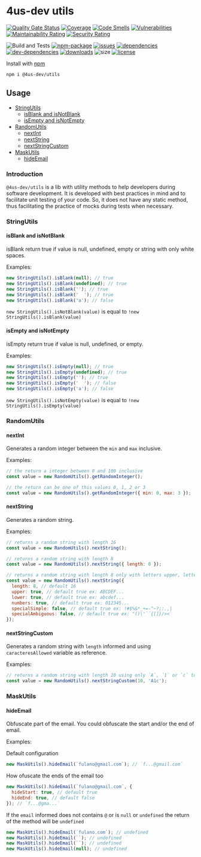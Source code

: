 # 4us-dev utils

[![Quality Gate Status](https://sonarcloud.io/api/project_badges/measure?project=4us-dev_utils&metric=alert_status)](https://sonarcloud.io/dashboard?id=4us-dev_utils)
[![Coverage](https://sonarcloud.io/api/project_badges/measure?project=4us-dev_utils&metric=coverage)](https://sonarcloud.io/dashboard?id=4us-dev_utils)
[![Code Smells](https://sonarcloud.io/api/project_badges/measure?project=4us-dev_utils&metric=code_smells)](https://sonarcloud.io/dashboard?id=4us-dev_utils)
[![Vulnerabilities](https://sonarcloud.io/api/project_badges/measure?project=4us-dev_utils&metric=vulnerabilities)](https://sonarcloud.io/dashboard?id=4us-dev_utils)
[![Maintainability Rating](https://sonarcloud.io/api/project_badges/measure?project=4us-dev_utils&metric=sqale_rating)](https://sonarcloud.io/dashboard?id=4us-dev_utils)
[![Security Rating](https://sonarcloud.io/api/project_badges/measure?project=4us-dev_utils&metric=security_rating)](https://sonarcloud.io/dashboard?id=4us-dev_utils)

![Build and Tests](https://github.com/4us-dev/utils/workflows/Build%20and%20Tests/badge.svg)
[![npm-package](https://badge.fury.io/js/%404us-dev%2Futils.svg)](https://www.npmjs.com/package/@4us-dev/utils)
[![issues](https://img.shields.io/github/issues/4us-dev/utils)](/issues)
[![dependencies](https://img.shields.io/david/4us-dev/utils)](https://david-dm.org/4us-dev/utils)
[![dev-dependencies](https://img.shields.io/david/dev/4us-dev/utils)](https://david-dm.org/4us-dev/utils?type=dev)
[![downloads](https://img.shields.io/npm/dw/@4us-dev/utils)](https://www.npmjs.com/package/@4us-dev/utils)
![size](https://img.shields.io/bundlephobia/min/@4us-dev/utils)
[![license](https://img.shields.io/npm/l/@angular/cli.svg)](/LICENSE)

Install with [npm](https://www.npmjs.com/)

```sh
npm i @4us-dev/utils
```

## Usage

- [StringUtils](#stringutils)
  - [isBlank and isNotBlank](#isblank-and-isnotblank)
  - [isEmpty and isNotEmpty](#isempty-and-isnotempty)
- [RandomUtils](#randomutils)
  - [nextInt](#nextint)
  - [nextString](#nextstring)
  - [nextStringCustom](#nextstringcustom)
- [MaskUtils](#maskutils)
  - [hideEmail](#hideemail)

### Introduction

`@4us-dev/utils` is a lib with utility methods to help developers during software development. It is developed with best practices in mind and to facilitate unit testing of your code. So, it does not have any static method, thus facilitating the practice of mocks during tests when necessary.

### StringUtils

#### isBlank and isNotBlank

isBlank return true if value is null, undefined, empty or string with only white spaces.

Examples:

```js
new StringUtils().isBlank(null); // true
new StringUtils().isBlank(undefined); // true
new StringUtils().isBlank(''); // true
new StringUtils().isBlank('  '); // true
new StringUtils().isBlank('a'); // false
```

`new StringUtils().isNotBlank(value)` is equal to `!new StringUtils().isBlank(value)`

#### isEmpty and isNotEmpty

isEmpty return true if value is null, undefined, or empty.

Examples:

```js
new StringUtils().isEmpty(null); // true
new StringUtils().isEmpty(undefined); // true
new StringUtils().isEmpty(''); // true
new StringUtils().isEmpty('  '); // false
new StringUtils().isEmpty('a'); // false
```

`new StringUtils().isNotEmpty(value)` is equal to `!new StringUtils().isEmpty(value)`

### RandomUtils

#### nextInt

Generates a random integer between the `min` and `max` inclusive.

Examples:

```js
// the return a integer between 0 and 100 inclusive
const value = new RandomUtils().getRandomInteger();

// the return can be one of this values 0, 1, 2 or 3
const value = new RandomUtils().getRandomInteger({ min: 0, max: 3 });
```

#### nextString

Generates a random string.

Examples:

```js
// returns a random string with length 16
const value = new RandomUtils().nextString();

// returns a random string with length 8
const value = new RandomUtils().nextString({ length: 8 });

// returns a random string with length 8 only with letters upper, letters lower and numbers
const value = new RandomUtils().nextString({
  length: 8, // default 16
  upper: true, // default true ex: ABCDEF...
  lower: true, // default true ex: abcdef...
  numbers: true, // default true ex: 012345...
  specialSimple: false, // default true ex: !#$%&*_+=-^~?;:.,|
  specialAmbiguous: false, // default true ex: "()\'`´{[]}/><
});
```

#### nextStringCustom

Generates a random string with `length` informed and using `caracteresAllowed` variable as reference.

Examples:

```js
// returns a random string with length 10 using only `A`, `1` or `c` to generate the result
const value = new RandomUtils().nextStringCustom(10, 'A1c');
```

### MaskUtils

#### hideEmail

Obfuscate part of the email.
You could obfuscate the start and/or the end of email.

Examples:

Default configuration

```js
new MaskUtils().hideEmail(`fulano@gmail.com`); // `f...@gmail.com`
```

How ofuscate the ends of the email too

```js
new MaskUtils().hideEmail(`fulano@gmail.com`, {
  hideStart: true, // default true
  hideEnd: true, // default false
}); // `f...@gma...`
```

If the `email` informed does not contains `@` or is `null` or `undefined`
the return of the method will be `undefined`

```js
new MaskUtils().hideEmail(`fulano.com`); // undefined
new MaskUtils().hideEmail(``); // undefined
new MaskUtils().hideEmail(``); // undefined
new MaskUtils().hideEmail(null); // undefined
```
